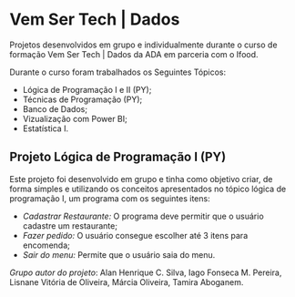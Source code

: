 # Vem Ser Tech | Dados
Projetos desenvolvidos em grupo e individualmente durante o curso de formação Vem Ser Tech | Dados da ADA em parceria com o Ifood.

Durante o curso foram trabalhados os Seguintes Tópicos:

- Lógica de Programação I e II (PY);
- Técnicas de Programação (PY);
- Banco de Dados;
- Vizualização com Power BI;
- Estatística I.

## Projeto Lógica de Programação I (PY)

Este projeto foi desenvolvido em grupo e tinha como objetivo criar, de forma simples e utilizando os conceitos apresentados no tópico lógica de programação I, um programa com os seguintes itens:

- *Cadastrar Restaurante:* O programa deve permitir que o usuário cadastre um restaurante;
- *Fazer pedido:* O usuário consegue escolher até 3 itens para encomenda;
- *Sair do menu:* Permite que o usuário saia do menu.

*Grupo autor do projeto*: Alan Henrique C. Silva, Iago Fonseca M. Pereira, Lisnane Vitória de Oliveira, Márcia Oliveira, Tamira Aboganem.